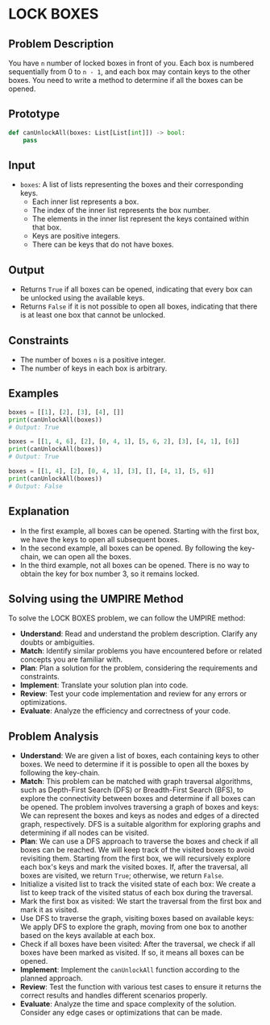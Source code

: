 # LOCK BOXES

## Problem Description
You have `n` number of locked boxes in front of you. Each box is numbered sequentially from 0 to `n - 1`, and each box may contain keys to the other boxes. You need to write a method to determine if all the boxes can be opened.

## Prototype
```python
def canUnlockAll(boxes: List[List[int]]) -> bool:
    pass
```

## Input
- `boxes`: A list of lists representing the boxes and their corresponding keys.
    - Each inner list represents a box.
    - The index of the inner list represents the box number.
    - The elements in the inner list represent the keys contained within that box.
    - Keys are positive integers.
    - There can be keys that do not have boxes.

## Output
- Returns `True` if all boxes can be opened, indicating that every box can be unlocked using the available keys.
- Returns `False` if it is not possible to open all boxes, indicating that there is at least one box that cannot be unlocked.

## Constraints
- The number of boxes `n` is a positive integer.
- The number of keys in each box is arbitrary.

## Examples
```python
boxes = [[1], [2], [3], [4], []]
print(canUnlockAll(boxes))
# Output: True

boxes = [[1, 4, 6], [2], [0, 4, 1], [5, 6, 2], [3], [4, 1], [6]]
print(canUnlockAll(boxes))
# Output: True

boxes = [[1, 4], [2], [0, 4, 1], [3], [], [4, 1], [5, 6]]
print(canUnlockAll(boxes))
# Output: False
```

## Explanation
- In the first example, all boxes can be opened. Starting with the first box, we have the keys to open all subsequent boxes.
- In the second example, all boxes can be opened. By following the key-chain, we can open all the boxes.
- In the third example, not all boxes can be opened. There is no way to obtain the key for box number 3, so it remains locked.

## Solving using the UMPIRE Method
To solve the LOCK BOXES problem, we can follow the UMPIRE method:

- **Understand**: Read and understand the problem description. Clarify any doubts or ambiguities.
- **Match**: Identify similar problems you have encountered before or related concepts you are familiar with.
- **Plan**: Plan a solution for the problem, considering the requirements and constraints.
- **Implement**: Translate your solution plan into code.
- **Review**: Test your code implementation and review for any errors or optimizations.
- **Evaluate**: Analyze the efficiency and correctness of your code.

## Problem Analysis
- **Understand**: We are given a list of boxes, each containing keys to other boxes. We need to determine if it is possible to open all the boxes by following the key-chain.
- **Match**: This problem can be matched with graph traversal algorithms, such as Depth-First Search (DFS) or Breadth-First Search (BFS), to explore the connectivity between boxes and determine if all boxes can be opened. The problem involves traversing a graph of boxes and keys: We can represent the boxes and keys as nodes and edges of a directed graph, respectively. DFS is a suitable algorithm for exploring graphs and determining if all nodes can be visited.
- **Plan**: We can use a DFS approach to traverse the boxes and check if all boxes can be reached. We will keep track of the visited boxes to avoid revisiting them. Starting from the first box, we will recursively explore each box's keys and mark the visited boxes. If, after the traversal, all boxes are visited, we return `True`; otherwise, we return `False`.
- Initialize a visited list to track the visited state of each box: We create a list to keep track of the visited status of each box during the traversal.
- Mark the first box as visited: We start the traversal from the first box and mark it as visited.
- Use DFS to traverse the graph, visiting boxes based on available keys: We apply DFS to explore the graph, moving from one box to another based on the keys available at each box.
- Check if all boxes have been visited: After the traversal, we check if all boxes have been marked as visited. If so, it means all boxes can be opened.
- **Implement**: Implement the `canUnlockAll` function according to the planned approach.
- **Review**: Test the function with various test cases to ensure it returns the correct results and handles different scenarios properly.
- **Evaluate**: Analyze the time and space complexity of the solution. Consider any edge cases or optimizations that can be made.